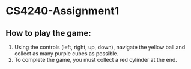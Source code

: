 # CS4240-Assignment1

## How to play the game:
1. Using the controls (left, right, up, down), navigate the yellow ball and collect as many purple cubes as possible.
2. To complete the game, you must collect a red cylinder at the end.
